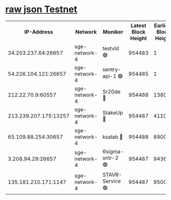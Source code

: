 
[raw json Testnet](https://rpc-check.sget.stavr.tech/sget/rpc-sget-result.json)
=


<table><tr><th>IP-Address</th><th>Network</th><th>Moniker</th><th>Latest Block Height</th><th>Earliest Block Height</th><th>Catching Up</th><th>Tx Index</th><th>Voting Power</th><th>Scan Time</th></tr><tr><td>34.203.237.64:26657</td><td>sge-network-4</td><td>testvld 🟢</td><td>954483</td><td>1</td><td>False</td><td>on</td><td>0</td><td>2024-01-04T16:06:01.771209167UTC</td></tr><tr><td>54.226.104.121:26657</td><td>sge-network-4</td><td>sentry-api-1 🟢</td><td>954485</td><td>1</td><td>False</td><td>on</td><td>0</td><td>2024-01-04T16:06:14.626052152UTC</td></tr><tr><td>212.22.70.9:60557</td><td>sge-network-4</td><td>Sr20de 🔴</td><td>954488</td><td>138001</td><td>False</td><td>on</td><td>99</td><td>2024-01-04T16:06:31.046845731UTC</td></tr><tr><td>213.239.207.175:13257</td><td>sge-network-4</td><td>StakeUp 🔴</td><td>954487</td><td>411001</td><td>False</td><td>off</td><td>100</td><td>2024-01-04T16:06:23.095755687UTC</td></tr><tr><td>65.109.88.254:30657</td><td>sge-network-4</td><td>ksalab 🔴</td><td>954488</td><td>890001</td><td>False</td><td>off</td><td>238</td><td>2024-01-04T16:06:30.607900647UTC</td></tr><tr><td>3.208.94.29:26657</td><td>sge-network-4</td><td>6sigma-sntr-2 🟢</td><td>954487</td><td>943625</td><td>False</td><td>on</td><td>0</td><td>2024-01-04T16:06:24.159358829UTC</td></tr><tr><td>135.181.210.171:1147</td><td>sge-network-4</td><td>STAVR-Service 🟢</td><td>954487</td><td>950001</td><td>False</td><td>on</td><td>0</td><td>2024-01-04T16:06:23.455806636UTC</td></tr></table>
